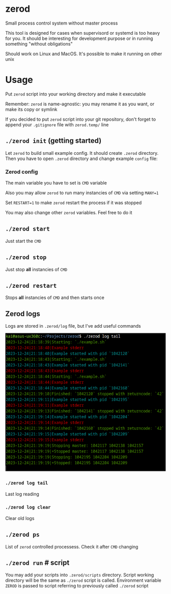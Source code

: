 # zerod

Small process control system without master process

This tool is designed for cases when supervisord or systemd is too heavy for you.
It should be interesting for development purpose or in running something
"without obligations"

Should work on Linux and MacOS. It's possible to make it running on other unix

# Usage

Put `zerod` script into your working directory and make it executable

Remember: `zerod` is name-agnostic: you may rename it as you want, or make
its copy or symlink

If you decided to put `zerod` script into your git repository, don't forget to
append your `.gitignore` file with `zerod.temp/` line

## `./zerod init` (getting started)

Let `zerod` to build small example config. It should create `.zerod` directory.
Then you have to open `.zerod` directory and change example `config` file:

### Zerod config

The main variable you have to set is `CMD` variable

Also you may allow `zerod` to run many instancies of `CMD` via setting `MANY=1`

Set `RESTART=1` to make `zerod` restart the process if it was stopped

You may also change other `zerod` variables. Feel free to do it

## `./zerod start`

Just start the `CMD`

## `./zerod stop`

Just stop **all** instancies of `CMD`

## `./zerod restart`

Stops **all** instancies of `CMD` and then starts once

## Zerod logs

Logs are stored in `.zerod/log` file, but I've add useful commands

![log_tail](img/log_tail.png "Zerod logs")

### `./zerod log tail`

Last log reading

### `./zerod log clear`

Clear old logs

## `./zerod ps`

List of `zerod` controlled processess. Check it after `CMD` changing

## `./zerod run`  # script

You may add your scripts into `.zerod/scripts` directory. Script working
directory will be the same as `./zerod` script is called. Environment variable
`ZEROD` is passed to script referring to previously called `./zerod` script
